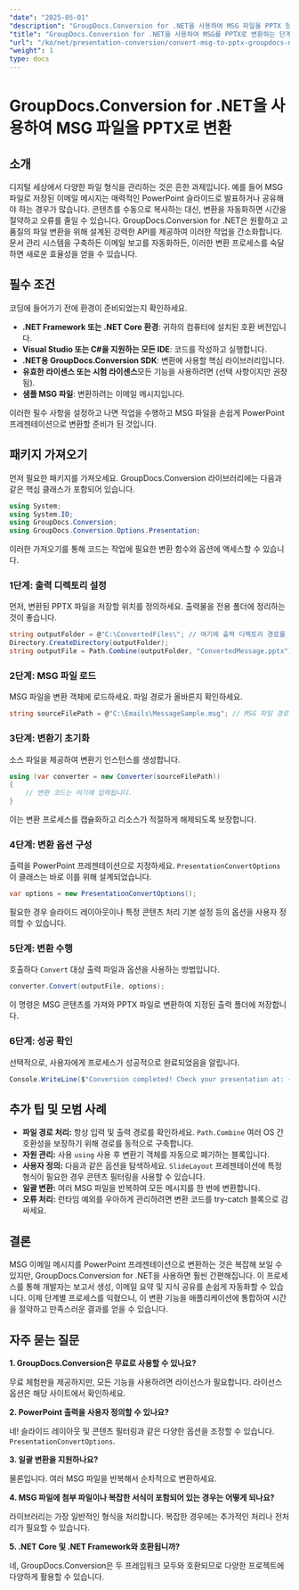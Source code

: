 ```yaml
---
"date": "2025-05-01"
"description": "GroupDocs.Conversion for .NET을 사용하여 MSG 파일을 PPTX 형식으로 쉽게 변환하는 방법을 알아보세요. 문서 관리를 간소화하고 생산성을 향상시키세요."
"title": "GroupDocs.Conversion for .NET을 사용하여 MSG를 PPTX로 변환하는 단계별 가이드"
"url": "/ko/net/presentation-conversion/convert-msg-to-pptx-groupdocs-net/"
"weight": 1
type: docs
---
```

# GroupDocs.Conversion for .NET을 사용하여 MSG 파일을 PPTX로 변환

## 소개

디지털 세상에서 다양한 파일 형식을 관리하는 것은 흔한 과제입니다. 예를 들어 MSG 파일로 저장된 이메일 메시지는 매력적인 PowerPoint 슬라이드로 발표하거나 공유해야 하는 경우가 많습니다. 콘텐츠를 수동으로 복사하는 대신, 변환을 자동화하면 시간을 절약하고 오류를 줄일 수 있습니다. GroupDocs.Conversion for .NET은 원활하고 고품질의 파일 변환을 위해 설계된 강력한 API를 제공하여 이러한 작업을 간소화합니다. 문서 관리 시스템을 구축하든 이메일 보고를 자동화하든, 이러한 변환 프로세스를 숙달하면 새로운 효율성을 얻을 수 있습니다.

## 필수 조건

코딩에 들어가기 전에 환경이 준비되었는지 확인하세요.

- **.NET Framework 또는 .NET Core 환경**: 귀하의 컴퓨터에 설치된 호환 버전입니다.
- **Visual Studio 또는 C#을 지원하는 모든 IDE**: 코드를 작성하고 실행합니다.
- **.NET용 GroupDocs.Conversion SDK**: 변환에 사용할 핵심 라이브러리입니다.
- **유효한 라이센스 또는 시험 라이센스**모든 기능을 사용하려면 (선택 사항이지만 권장됨).
- **샘플 MSG 파일**: 변환하려는 이메일 메시지입니다.

이러한 필수 사항을 설정하고 나면 작업을 수행하고 MSG 파일을 손쉽게 PowerPoint 프레젠테이션으로 변환할 준비가 된 것입니다.


## 패키지 가져오기

먼저 필요한 패키지를 가져오세요. GroupDocs.Conversion 라이브러리에는 다음과 같은 핵심 클래스가 포함되어 있습니다.

```csharp
using System;
using System.IO;
using GroupDocs.Conversion;
using GroupDocs.Conversion.Options.Presentation;
```

이러한 가져오기를 통해 코드는 작업에 필요한 변환 함수와 옵션에 액세스할 수 있습니다.

### 1단계: 출력 디렉토리 설정

먼저, 변환된 PPTX 파일을 저장할 위치를 정의하세요. 출력물을 전용 폴더에 정리하는 것이 좋습니다.

```csharp
string outputFolder = @"C:\ConvertedFiles\"; // 여기에 출력 디렉토리 경로를 설정하세요
Directory.CreateDirectory(outputFolder);
string outputFile = Path.Combine(outputFolder, "ConvertedMessage.pptx");
```

### 2단계: MSG 파일 로드

MSG 파일을 변환 객체에 로드하세요. 파일 경로가 올바른지 확인하세요.

```csharp
string sourceFilePath = @"C:\Emails\MessageSample.msg"; // MSG 파일 경로
```

### 3단계: 변환기 초기화

소스 파일을 제공하여 변환기 인스턴스를 생성합니다.

```csharp
using (var converter = new Converter(sourceFilePath))
{
    // 변환 코드는 여기에 입력됩니다.
}
```

이는 변환 프로세스를 캡슐화하고 리소스가 적절하게 해제되도록 보장합니다.

### 4단계: 변환 옵션 구성

출력을 PowerPoint 프레젠테이션으로 지정하세요. `PresentationConvertOptions` 이 클래스는 바로 이를 위해 설계되었습니다.

```csharp
var options = new PresentationConvertOptions();
```

필요한 경우 슬라이드 레이아웃이나 특정 콘텐츠 처리 기본 설정 등의 옵션을 사용자 정의할 수 있습니다.

### 5단계: 변환 수행

호출하다 `Convert` 대상 출력 파일과 옵션을 사용하는 방법입니다.

```csharp
converter.Convert(outputFile, options);
```

이 명령은 MSG 콘텐츠를 가져와 PPTX 파일로 변환하여 지정된 출력 폴더에 저장합니다.

### 6단계: 성공 확인

선택적으로, 사용자에게 프로세스가 성공적으로 완료되었음을 알립니다.

```csharp
Console.WriteLine($"Conversion completed! Check your presentation at: {outputFile}");
```

## 추가 팁 및 모범 사례

- **파일 경로 처리:** 항상 입력 및 출력 경로를 확인하세요. `Path.Combine` 여러 OS 간 호환성을 보장하기 위해 경로를 동적으로 구축합니다.
- **자원 관리:** 사용 `using` 사용 후 변환기 객체를 자동으로 폐기하는 블록입니다.
- **사용자 정의:** 다음과 같은 옵션을 탐색하세요. `SlideLayout` 프레젠테이션에 특정 형식이 필요한 경우 콘텐츠 필터링을 사용할 수 있습니다.
- **일괄 변환:** 여러 MSG 파일을 반복하여 모든 메시지를 한 번에 변환합니다.
- **오류 처리:** 런타임 예외를 우아하게 관리하려면 변환 코드를 try-catch 블록으로 감싸세요.


## 결론

MSG 이메일 메시지를 PowerPoint 프레젠테이션으로 변환하는 것은 복잡해 보일 수 있지만, GroupDocs.Conversion for .NET을 사용하면 훨씬 간편해집니다. 이 프로세스를 통해 개발자는 보고서 생성, 이메일 요약 및 지식 공유를 손쉽게 자동화할 수 있습니다. 이제 단계별 프로세스를 익혔으니, 이 변환 기능을 애플리케이션에 통합하여 시간을 절약하고 만족스러운 결과를 얻을 수 있습니다.


## 자주 묻는 질문

**1. GroupDocs.Conversion은 무료로 사용할 수 있나요?**  

무료 체험판을 제공하지만, 모든 기능을 사용하려면 라이선스가 필요합니다. 라이선스 옵션은 해당 사이트에서 확인하세요.

**2. PowerPoint 출력을 사용자 정의할 수 있나요?**  

네! 슬라이드 레이아웃 및 콘텐츠 필터링과 같은 다양한 옵션을 조정할 수 있습니다. `PresentationConvertOptions`.

**3. 일괄 변환을 지원하나요?**  

물론입니다. 여러 MSG 파일을 반복해서 순차적으로 변환하세요.

**4. MSG 파일에 첨부 파일이나 복잡한 서식이 포함되어 있는 경우는 어떻게 되나요?**  

라이브러리는 가장 일반적인 형식을 처리합니다. 복잡한 경우에는 추가적인 처리나 전처리가 필요할 수 있습니다.

**5. .NET Core 및 .NET Framework와 호환됩니까?**  

네, GroupDocs.Conversion은 두 프레임워크 모두와 호환되므로 다양한 프로젝트에 다양하게 활용할 수 있습니다.